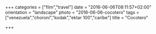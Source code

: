 +++
categories = ["film","travel"]
date = "2016-06-06T08:11:57+02:00"
orientation = "landscape"
photo = "2016-06-06-cocotero"
tags = ["venezuela","choroní","kodak","ektar 100","caribe"]
title = "Cocotero"

+++
